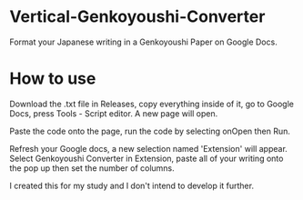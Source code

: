 # Vertical-Genkoyoushi-Converter
Format your Japanese writing in a Genkoyoushi Paper on Google Docs.

# How to use
Download the .txt file in Releases, copy everything inside of it,
go to Google Docs, press Tools - Script editor. A new page will open.

Paste the code onto the page, run the code by selecting onOpen then Run.

Refresh your Google docs, a new selection named 'Extension' will appear.
Select Genkoyoushi Converter in Extension, paste all of your writing onto the pop up then set the number of columns.

I created this for my study and I don't intend to develop it further.
